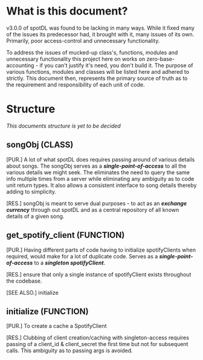 # What is this document?

v3.0.0 of spotDL was found to be lacking in many ways. While it fixed many of the issues
its predecessor had, it brought with it, many issues of its own. Primarily, poor
access-control and unnecessary functionality.

To address the issues of mucked-up class's, functions, modules and unnecessary
functionality this project here on works on zero-base-accounting - if you can't justify
it's need, you don't build it. The purpose of various functions, modules and classes
will be listed here and adhered to strictly. This document then, represents the primary
source of truth as to the requirement and responsibility of each unit of code.

# Structure

*This documents structure is yet to be decided*

## songObj (CLASS)

[PUR.] A lot of what spotDL does requires passing around of various details about songs.
The songObj serves as a ***single-point-of-access*** to all the various details we
might seek. The eliminates the need to query the same info multiple times from a server
while eliminating any ambiguity as to code unit return types. It also allows a consistent
interface to song details thereby adding to simplicity.

[RES.] songObj is meant to serve dual purposes - to act as an ***exchange currency***
through out spotDL and as a central repository of all known details of a given song.

## get_spotify_client (FUNCTION)

[PUR.] Having different parts of code having to initialize spotifyClients when required,
would make for a lot of duplicate code. Serves as a ***single-point-of-access*** to 
a ***singleton spotifyClient***.

[RES.] ensure that only a single instance of spotifyClient exists throughout the codebase.

[SEE ALSO.] initialize

## initialize (FUNCTION)

[PUR.] To create a cache a SpotifyClient

[RES.] Clubbing of client creation/caching with singleton-access requires passing of a
client_id & client_secret the first time but not for subsequent calls. This ambiguity
as to passing args is avoided.
